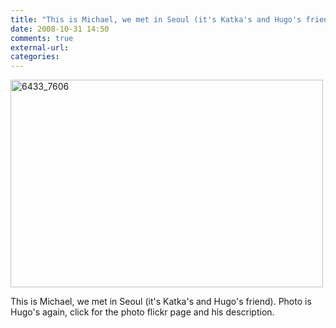 ```yaml
---
title: "This is Michael, we met in Seoul (it's Katka's and Hugo's friend). Photo is H..."
date: 2008-10-31 14:50
comments: true
external-url:
categories:
---
```

[<img src="http://1.asset.soup.io/asset/0164/6433_7606.jpeg" width="500" height="332" alt="6433_7606" />][1]

This is Michael, we met in Seoul (it's Katka's and Hugo's friend). Photo is Hugo's again, click for the photo flickr page and his description.

  [1]: http://www.flickr.com/photos/boakview/2950063193/
